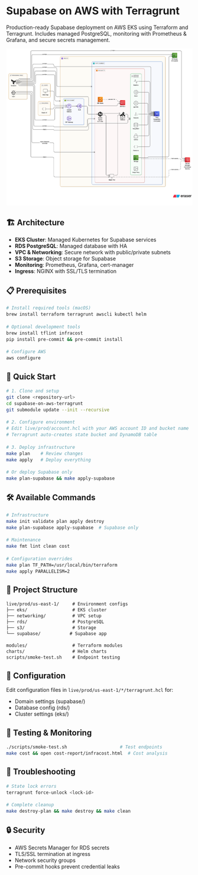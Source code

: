# Supabase on AWS with Terragrunt

Production-ready Supabase deployment on AWS EKS using Terraform and Terragrunt. Includes managed PostgreSQL, monitoring with Prometheus & Grafana, and secure secrets management.

![Supabase Architecture](assets/supabase-architecture.png)

## 🏗️ Architecture

- **EKS Cluster**: Managed Kubernetes for Supabase services
- **RDS PostgreSQL**: Managed database with HA
- **VPC & Networking**: Secure network with public/private subnets
- **S3 Storage**: Object storage for Supabase
- **Monitoring**: Prometheus, Grafana, cert-manager
- **Ingress**: NGINX with SSL/TLS termination

## 📋 Prerequisites

```bash
# Install required tools (macOS)
brew install terraform terragrunt awscli kubectl helm

# Optional development tools
brew install tflint infracost
pip install pre-commit && pre-commit install

# Configure AWS
aws configure
```


## 🚀 Quick Start

```bash
# 1. Clone and setup
git clone <repository-url>
cd supabase-on-aws-terragrunt
git submodule update --init --recursive

# 2. Configure environment
# Edit live/prod/account.hcl with your AWS account ID and bucket name
# Terragrunt auto-creates state bucket and DynamoDB table

# 3. Deploy infrastructure
make plan    # Review changes
make apply   # Deploy everything

# Or deploy Supabase only
make plan-supabase && make apply-supabase
```

## 🛠️ Available Commands

```bash
# Infrastructure
make init validate plan apply destroy
make plan-supabase apply-supabase  # Supabase only

# Maintenance
make fmt lint clean cost

# Configuration overrides
make plan TF_PATH=/usr/local/bin/terraform
make apply PARALLELISM=2
```

## 📁 Project Structure

```
live/prod/us-east-1/     # Environment configs
├── eks/                 # EKS cluster
├── networking/          # VPC setup
├── rds/                 # PostgreSQL
├── s3/                  # Storage
└── supabase/           # Supabase app

modules/                 # Terraform modules
charts/                  # Helm charts
scripts/smoke-test.sh    # Endpoint testing
```

## 🔧 Configuration

Edit configuration files in `live/prod/us-east-1/*/terragrunt.hcl` for:
- Domain settings (supabase/)
- Database config (rds/)
- Cluster settings (eks/)

## 🧪 Testing & Monitoring

```bash
./scripts/smoke-test.sh                    # Test endpoints
make cost && open cost-report/infracost.html  # Cost analysis
```

## 🚨 Troubleshooting

```bash
# State lock errors
terragrunt force-unlock <lock-id>

# Complete cleanup
make destroy-plan && make destroy && make clean
```

## 🔒 Security

- AWS Secrets Manager for RDS secrets
- TLS/SSL termination at ingress
- Network security groups
- Pre-commit hooks prevent credential leaks

